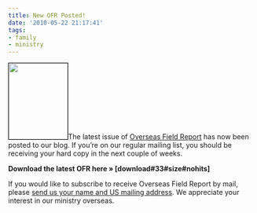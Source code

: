 ```yaml
---
title: New OFR Posted!
date: '2010-05-22 21:17:41'
tags:
- family
- ministry
---
```


<a href="http://www.ofreport.com/download-ofr/"><img class="size-full wp-image-1009 alignleft" style="border: 1px solid black;" title="OFR-cover" src="https://s3.amazonaws.com/content.ofreport.com/2008/11/OFR-cover.gif" alt="" width="120" height="155" /></a>The latest issue of <a href="../download-ofr/">Overseas Field Report</a> has now been posted to our blog. If you’re on our regular mailing list, you should be receiving your hard copy in the next couple of weeks.

<strong>Download the latest OFR here » [download#33#size#nohits]</strong>

If you would like to subscribe to receive Overseas Field Report by mail, please <a href="http://www.ofreport.com/contact-us/">send us your name and US mailing address</a>. We appreciate your interest in our ministry overseas.
